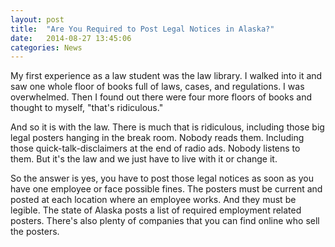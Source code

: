 ```yaml
---
layout: post
title:  "Are You Required to Post Legal Notices in Alaska?"
date:   2014-08-27 13:45:06
categories: News
---
```

My first experience as a law student was the law library. I walked into it and saw one whole floor of books full of laws, cases, and regulations. I was overwhelmed. Then I found out there were four more floors of books and thought to myself, "that's ridiculous."

And so it is with the law. There is much that is ridiculous, including those big legal posters hanging in the break room. Nobody reads them. Including those quick-talk-disclaimers at the end of radio ads. Nobody listens to them. But it's the law and we just have to live with it or change it.

So the answer is yes, you have to post those legal notices as soon as you have one employee or face possible fines. The posters must be current and posted at each location where an employee works. And they must be legible. The state of Alaska posts a list of required employment related posters. There's also plenty of companies that you can find online who sell the posters.